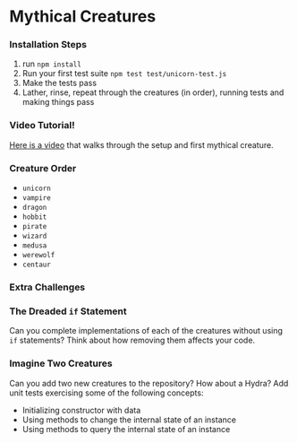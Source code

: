 # Mythical Creatures

### Installation Steps

1. run `npm install`
2. Run your first test suite `npm test test/unicorn-test.js`
3. Make the tests pass
4. Lather, rinse, repeat through the creatures (in order), running tests and making things pass

### Video Tutorial!

[Here is a video](https://www.youtube.com/watch?v=_SDCWo2Yi2M) that walks through the setup and first mythical creature.

### Creature Order

* `unicorn`
* `vampire`
* `dragon`
* `hobbit`
* `pirate`
* `wizard`
* `medusa`
* `werewolf`
* `centaur`

### Extra Challenges

### The Dreaded `if` Statement

Can you complete implementations of each of the creatures without using `if`
statements? Think about how removing them affects your code.

### Imagine Two Creatures

Can you add two new creatures to the repository? How about a Hydra? Add unit
tests exercising some of the following concepts:

* Initializing constructor with data
* Using methods to change the internal state of an instance
* Using methods to query the internal state of an instance

